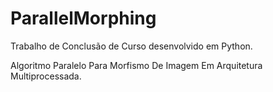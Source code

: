 ParallelMorphing
================

Trabalho de Conclusão de Curso desenvolvido em Python. 

Algoritmo Paralelo Para Morfismo De Imagem Em Arquitetura Multiprocessada.
